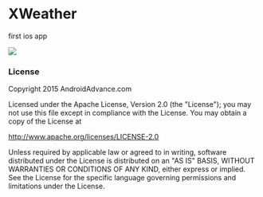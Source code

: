 # XWeather
first ios app

<img src="https://raw.githubusercontent.com/AndreiD/Kraken/master/Simulator%20Screen%20Shot%20Aug%202%2C%202016%2C%205.09.47%20PM.png">

### License

Copyright 2015 AndroidAdvance.com

Licensed under the Apache License, Version 2.0 (the "License");
you may not use this file except in compliance with the License.
You may obtain a copy of the License at

   http://www.apache.org/licenses/LICENSE-2.0

Unless required by applicable law or agreed to in writing, software
distributed under the License is distributed on an "AS IS" BASIS,
WITHOUT WARRANTIES OR CONDITIONS OF ANY KIND, either express or implied.
See the License for the specific language governing permissions and
limitations under the License.
